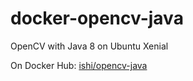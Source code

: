 # docker-opencv-java
OpenCV with Java 8 on Ubuntu Xenial

On Docker Hub: [ishi/opencv-java](https://registry.hub.docker.com/u/ishi/opencv-java/)
